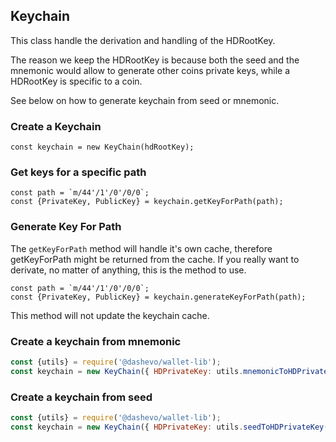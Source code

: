 ## Keychain

This class handle the derivation and handling of the HDRootKey.  

The reason we keep the HDRootKey is because both the seed and the mnemonic would allow to generate other coins private keys, while a HDRootKey is specific to a coin. 

See below on how to generate keychain from seed or mnemonic.    

### Create a Keychain

```
const keychain = new KeyChain(hdRootKey);
```

### Get keys for a specific path

```
const path = `m/44'/1'/0'/0/0`;
const {PrivateKey, PublicKey} = keychain.getKeyForPath(path);
```

### Generate Key For Path

The `getKeyForPath` method will handle it's own cache, therefore getKeyForPath might be returned from the cache.
If you really want to derivate, no matter of anything, this is the method to use.

```
const path = `m/44'/1'/0'/0/0`;
const {PrivateKey, PublicKey} = keychain.generateKeyForPath(path);
```

This method will not update the keychain cache.

### Create a keychain from mnemonic 

```js
const {utils} = require('@dashevo/wallet-lib');
const keychain = new KeyChain({ HDPrivateKey: utils.mnemonicToHDPrivateKey(mnemonic, 'testnet') });
```

### Create a keychain from seed 

```js
const {utils} = require('@dashevo/wallet-lib');
const keychain = new KeyChain({ HDPrivateKey: utils.seedToHDPrivateKey(seed, 'testnet') });
```
